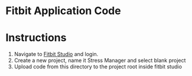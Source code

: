 # Fitbit Application Code

# Instructions 
1. Navigate to [Fitbit Studio](https://studio.fitbit.com/) and login.
2. Create a new project, name it Stress Manager and select blank project
3. Upload code from this directory to the project root inside fitbit studio

